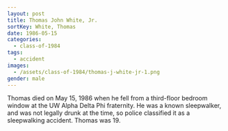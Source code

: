 ```yaml
---
layout: post
title: Thomas John White, Jr.
sortKey: White, Thomas
date: 1986-05-15
categories:
  - class-of-1984
tags:
  - accident
images:
  - /assets/class-of-1984/thomas-j-white-jr-1.png
gender: male
---
```

Thomas died on May 15, 1986 when he fell from a third-floor bedroom window at the UW Alpha Delta Phi fraternity. He was a known sleepwalker, and was not legally drunk at the time, so police classified it as a sleepwalking accident. Thomas was 19.
